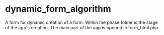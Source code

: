 # dynamic_form_algorithm

A form for dynamic creation of a form.
Within the phase folder is the stage of the app's creation.
The main part of the app is opened in form_html.php.
